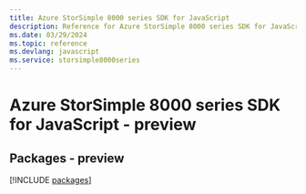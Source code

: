 ```yaml
---
title: Azure StorSimple 8000 series SDK for JavaScript
description: Reference for Azure StorSimple 8000 series SDK for JavaScript
ms.date: 03/29/2024
ms.topic: reference
ms.devlang: javascript
ms.service: storsimple8000series
---
```

# Azure StorSimple 8000 series SDK for JavaScript - preview
## Packages - preview
[!INCLUDE [packages](storsimple-8000-series-index.md)]